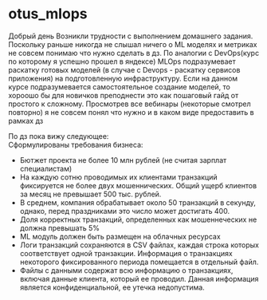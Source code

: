 # otus_mlops

Добрый день
Возникли трудности с выполнением домашнего задания.
Поскольку раньше никогда не слышал ничего о ML моделях и метриках не совсем понимаю что нужно сделать в дз.
По аналогии с DevOps(курс по которому я успешно прошел в яндексе) MLOps подразумевает раскатку готовых моделей (в случае c Devops - раскатку сервисов приложения) на подготовленную инфраструктуру.
Если на данном курсе подразумевается самостоятельное создание моделей, то хороошо бы для новичков преподнести это как пошаговый гайд от простого к сложному.
Просмотрев все вебинары (некоторые смотрел повторно) я не совсем понял что нужно и в каком виде предоставить в рамках дз

По дз пока вижу следующее:  
Сформулированы требования бизнеса:  
- Бютжет проекта не более 10 млн рублей (не считая зарплат специалистам)
- На каждую сотню проводимых их клиентами транзакций фиксируется не более двух мошеннических.
Общий ущерб клиентов за месяц не превышает 500 тыс. рублей.
- В среднем, компания обрабатывает около 50 транзакций в секунду, однако, перед праздниками это число может достигать 400.
- Доля корректных транзакций, определенных как мошеннеческих не должна превышать 5%
- ML модуль должен быть размещен на облачных ресурсах
- Логи транзакций сохраняются в CSV файлах, каждая строка которых соответствует одной транзакции. 
Информация о транзакциях некоторого фиксированного периода помещается в отдельный файл.
- Файлы с данными содержат всю информацию о транзакциях, включая данные клиента, который ее проводил. Данная информация является конфиденциальной, ее утечка недопустима.
